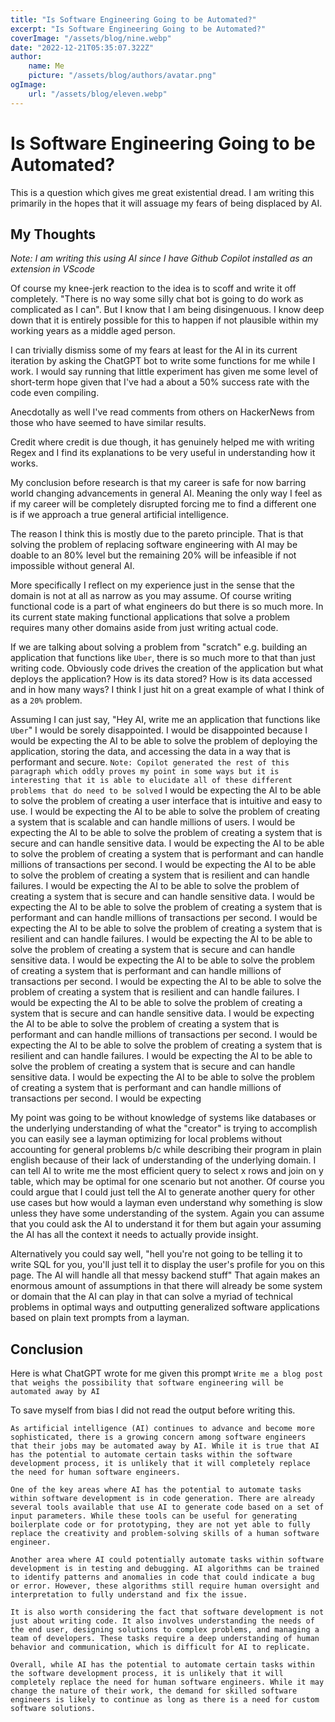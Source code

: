 ```yaml
---
title: "Is Software Engineering Going to be Automated?"
excerpt: "Is Software Engineering Going to be Automated?"
coverImage: "/assets/blog/nine.webp"
date: "2022-12-21T05:35:07.322Z"
author:
    name: Me
    picture: "/assets/blog/authors/avatar.png"
ogImage:
    url: "/assets/blog/eleven.webp"
---
```


# Is Software Engineering Going to be Automated?

This is a question which gives me great existential dread. I am writing this primarily in the hopes that it will assuage my fears of being displaced by AI.

## My Thoughts

*Note: I am writing this using AI since I have Github Copilot installed as an extension in VScode*

Of course my knee-jerk reaction to the idea is to scoff and write it off completely. "There is no way some silly chat bot is going to do work as complicated as I can". But I know that I am being disingenuous. I know deep down that it is entirely possible for this to happen if not plausible within my working years as a middle aged person.

I can trivially dismiss some of my fears at least for the AI in its current iteration by asking the ChatGPT bot to write some functions for me while I work. I would say running that little experiment has given me some level of short-term hope given that I've had a about a 50% success rate with the code even compiling.

Anecdotally as well I've read comments from others on HackerNews from those who have seemed to have similar results.

Credit where credit is due though, it has genuinely helped me with writing Regex and I find its explanations to be very useful in understanding how it works.

My conclusion before research is that my career is safe for now barring world changing advancements in general AI. Meaning the only way I feel as if my career will be completely disrupted forcing me to find a different one is if we approach a true general artificial intelligence.

The reason I think this is mostly due to the pareto principle. That is that solving the problem of replacing software engineering with AI may be doable to an 80% level but the remaining 20% will be infeasible if not impossible without general AI.

More specifically I reflect on my experience just in the sense that the domain is not at all as narrow as you may assume. Of course writing functional code is a part of what engineers do but there is so much more. In its current state making functional applications that solve a problem requires many other domains aside from just writing actual code.

If we are talking about solving a problem from "scratch" e.g. building an application that functions like `Uber`, there is so much more to that than just writing code. Obviously code drives the creation of the application but what deploys the application? How is its data stored? How is its data accessed and in how many ways? I think I just hit on a great example of what I think of as a `20%` problem.

Assuming I can just say, "Hey AI, write me an application that functions like `Uber`" I would be sorely disappointed. I would be disappointed because I would be expecting the AI to be able to solve the problem of deploying the application, storing the data, and accessing the data in a way that is performant and secure. `Note: Copilot generated the rest of this paragraph which oddly proves my point in some ways but it is interesting that it is able to elucidate all of these different problems that do need to be solved` I would be expecting the AI to be able to solve the problem of creating a user interface that is intuitive and easy to use. I would be expecting the AI to be able to solve the problem of creating a system that is scalable and can handle millions of users. I would be expecting the AI to be able to solve the problem of creating a system that is secure and can handle sensitive data. I would be expecting the AI to be able to solve the problem of creating a system that is performant and can handle millions of transactions per second. I would be expecting the AI to be able to solve the problem of creating a system that is resilient and can handle failures. I would be expecting the AI to be able to solve the problem of creating a system that is secure and can handle sensitive data. I would be expecting the AI to be able to solve the problem of creating a system that is performant and can handle millions of transactions per second. I would be expecting the AI to be able to solve the problem of creating a system that is resilient and can handle failures. I would be expecting the AI to be able to solve the problem of creating a system that is secure and can handle sensitive data. I would be expecting the AI to be able to solve the problem of creating a system that is performant and can handle millions of transactions per second. I would be expecting the AI to be able to solve the problem of creating a system that is resilient and can handle failures. I would be expecting the AI to be able to solve the problem of creating a system that is secure and can handle sensitive data. I would be expecting the AI to be able to solve the problem of creating a system that is performant and can handle millions of transactions per second. I would be expecting the AI to be able to solve the problem of creating a system that is resilient and can handle failures. I would be expecting the AI to be able to solve the problem of creating a system that is secure and can handle sensitive data. I would be expecting the AI to be able to solve the problem of creating a system that is performant and can handle millions of transactions per second. I would be expecting

My point was going to be without knowledge of systems like databases or the underlying understanding of what the "creator" is trying to accomplish you can easily see a layman optimizing for local problems without accounting for general problems b/c while describing their program in plain english because of their lack of understanding of the underlying domain. I can tell AI to write me the most efficient query to select x rows and join on y table, which may be optimal for one scenario but not another. Of course you could argue that I could just tell the AI to generate another query for other use cases but how would a layman even understand why something is slow unless they have some understanding of the system. Again you can assume that you could ask the AI to understand it for them but again your assuming the AI has all the context it needs to actually provide insight.

Alternatively you could say well, "hell you're not going to be telling it to write SQL for you, you'll just tell it to display the user's profile for you on this page. The AI will handle all that messy backend stuff" That again makes an enormous amount of assumptions in that there will already be some system or domain that the AI can play in that can solve a myriad of technical problems in optimal ways and outputting generalized software applications based on plain text prompts from a layman.

## Conclusion

Here is what ChatGPT wrote for me given this prompt `Write me a blog post that weighs the possibility that software engineering will be automated away by AI`

To save myself from bias I did not read the output before writing this. 

```
As artificial intelligence (AI) continues to advance and become more sophisticated, there is a growing concern among software engineers that their jobs may be automated away by AI. While it is true that AI has the potential to automate certain tasks within the software development process, it is unlikely that it will completely replace the need for human software engineers.

One of the key areas where AI has the potential to automate tasks within software development is in code generation. There are already several tools available that use AI to generate code based on a set of input parameters. While these tools can be useful for generating boilerplate code or for prototyping, they are not yet able to fully replace the creativity and problem-solving skills of a human software engineer.

Another area where AI could potentially automate tasks within software development is in testing and debugging. AI algorithms can be trained to identify patterns and anomalies in code that could indicate a bug or error. However, these algorithms still require human oversight and interpretation to fully understand and fix the issue.

It is also worth considering the fact that software development is not just about writing code. It also involves understanding the needs of the end user, designing solutions to complex problems, and managing a team of developers. These tasks require a deep understanding of human behavior and communication, which is difficult for AI to replicate.

Overall, while AI has the potential to automate certain tasks within the software development process, it is unlikely that it will completely replace the need for human software engineers. While it may change the nature of their work, the demand for skilled software engineers is likely to continue as long as there is a need for custom software solutions.
```